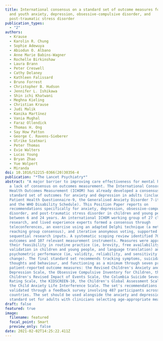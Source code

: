 ```yaml
---
title: International consensus on a standard set of outcome measures for child
  and youth anxiety, depression, obsessive-compulsive disorder, and
  post-traumatic stress disorder
publication_types:
  - "2"
authors:
  - Krause
  - Karolin R. Chung
  - Sophie Adewuya
  - Abiodun O. Albano
  - Anne Marie Babins-Wagner
  - Rochelle Birkinshaw
  - Laura Brann
  - Peter Creswell
  - Cathy Delaney
  - Kathleen Falissard
  - Bruno Forrest
  - Christopher B. Hudson
  - Jennifer L. Ishikawa
  - Shin ichi Khatwani
  - Meghna Kieling
  - Christian Krause
  - Judi Malik
  - Kanika Martínez
  - Vania Mughal
  - Faraz Ollendick
  - Thomas H. Ong
  - Say How Patton
  - George C. Ravens-Sieberer
  - Ulrike Szatmari
  - Peter Thomas
  - Evie Walters
  - Lucas Young
  - Bryan Zhao
  - Yue Wolpert
  - Miranda
doi: 10.1016/S2215-0366(20)30356-4
publication: "*The Lancet Psychiatry*"
abstract: "A major barrier to improving care effectiveness for mental health is
  a lack of consensus on outcomes measurement. The International Consortium for
  Health Outcomes Measurement (ICHOM) has already developed a consensus-based
  standard set of outcomes for anxiety and depression in adults (including the
  Patient Health Questionnaire-9, the Generalised Anxiety Disorder 7-item Scale,
  and the WHO Disability Schedule). This Position Paper reports on
  recommendations specifically for anxiety, depression, obsessive-compulsive
  disorder, and post-traumatic stress disorder in children and young people aged
  between 6 and 24 years. An international ICHOM working group of 27 clinical,
  research, and lived experience experts formed a consensus through
  teleconferences, an exercise using an adapted Delphi technique (a method for
  reaching group consensus), and iterative anonymous voting, supported by
  sequential research inputs. A systematic scoping review identified 70 possible
  outcomes and 107 relevant measurement instruments. Measures were appraised for
  their feasibility in routine practice (ie, brevity, free availability,
  validation in children and young people, and language translation) and
  psychometric performance (ie, validity, reliability, and sensitivity to
  change). The final standard set recommends tracking symptoms, suicidal
  thoughts and behaviour, and functioning as a minimum through seven primarily
  patient-reported outcome measures: the Revised Children's Anxiety and
  Depression Scale, the Obsessive Compulsive Inventory for Children, the
  Children's Revised Impact of Events Scale, the Columbia Suicide Severity
  Rating Scale, the KIDSCREEN-10, the Children's Global Assessment Scale, and
  the Child Anxiety Life Interference Scale. The set's recommendations were
  validated through a feedback survey involving 487 participants across 45
  countries. The set should be used alongside the anxiety and depression
  standard set for adults with clinicians selecting age-appropriate measures."
draft: false
featured: true
image:
  filename: featured
  focal_point: Smart
  preview_only: false
date: 2021-02-02T14:25:22.411Z
---
```

